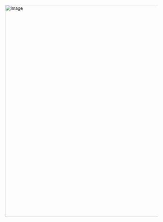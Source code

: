 <img width="698" alt="Image" src="https://github.com/user-attachments/assets/97fe650e-e2b1-43f1-81fb-73b28736dbef" />
